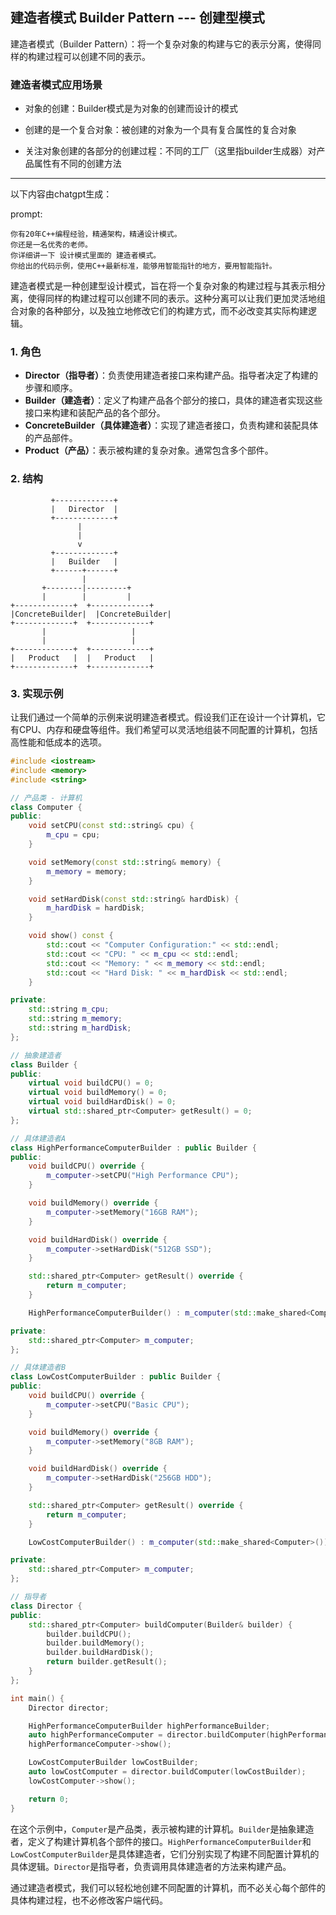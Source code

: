 ##  建造者模式 Builder Pattern  --- 创建型模式

建造者模式（Builder Pattern）：将一个复杂对象的构建与它的表示分离，使得同样的构建过程可以创建不同的表示。


### 建造者模式应用场景

 - 对象的创建：Builder模式是为对象的创建而设计的模式
  
 - 创建的是一个复合对象：被创建的对象为一个具有复合属性的复合对象
  
 - 关注对象创建的各部分的创建过程：不同的工厂（这里指builder生成器）对产品属性有不同的创建方法



-----------------
以下内容由chatgpt生成：

prompt:
```
你有20年C++编程经验，精通架构，精通设计模式。
你还是一名优秀的老师。
你详细讲一下 设计模式里面的 建造者模式。
你给出的代码示例，使用C++最新标准，能够用智能指针的地方，要用智能指针。
```


建造者模式是一种创建型设计模式，旨在将一个复杂对象的构建过程与其表示相分离，使得同样的构建过程可以创建不同的表示。这种分离可以让我们更加灵活地组合对象的各种部分，以及独立地修改它们的构建方式，而不必改变其实际构建逻辑。

### 1. 角色

- **Director（指导者）**：负责使用建造者接口来构建产品。指导者决定了构建的步骤和顺序。
- **Builder（建造者）**：定义了构建产品各个部分的接口，具体的建造者实现这些接口来构建和装配产品的各个部分。
- **ConcreteBuilder（具体建造者）**：实现了建造者接口，负责构建和装配具体的产品部件。
- **Product（产品）**：表示被构建的复杂对象。通常包含多个部件。

### 2. 结构

```
         +-------------+
         |   Director  |
         +-------------+
               |
               |
               v
         +-------------+
         |   Builder   |
         +------+------+
                |
       +--------|---------+
       |        |         |
+-------------+  +-------------+
|ConcreteBuilder|  |ConcreteBuilder|
+-------------+  +-------------+
       |                   |
       |                   |
+-------------+  +-------------+
|   Product   |  |   Product   |
+-------------+  +-------------+
```

### 3. 实现示例

让我们通过一个简单的示例来说明建造者模式。假设我们正在设计一个计算机，它有CPU、内存和硬盘等组件。我们希望可以灵活地组装不同配置的计算机，包括高性能和低成本的选项。

```cpp
#include <iostream>
#include <memory>
#include <string>

// 产品类 - 计算机
class Computer {
public:
    void setCPU(const std::string& cpu) {
        m_cpu = cpu;
    }

    void setMemory(const std::string& memory) {
        m_memory = memory;
    }

    void setHardDisk(const std::string& hardDisk) {
        m_hardDisk = hardDisk;
    }

    void show() const {
        std::cout << "Computer Configuration:" << std::endl;
        std::cout << "CPU: " << m_cpu << std::endl;
        std::cout << "Memory: " << m_memory << std::endl;
        std::cout << "Hard Disk: " << m_hardDisk << std::endl;
    }

private:
    std::string m_cpu;
    std::string m_memory;
    std::string m_hardDisk;
};

// 抽象建造者
class Builder {
public:
    virtual void buildCPU() = 0;
    virtual void buildMemory() = 0;
    virtual void buildHardDisk() = 0;
    virtual std::shared_ptr<Computer> getResult() = 0;
};

// 具体建造者A
class HighPerformanceComputerBuilder : public Builder {
public:
    void buildCPU() override {
        m_computer->setCPU("High Performance CPU");
    }

    void buildMemory() override {
        m_computer->setMemory("16GB RAM");
    }

    void buildHardDisk() override {
        m_computer->setHardDisk("512GB SSD");
    }

    std::shared_ptr<Computer> getResult() override {
        return m_computer;
    }

    HighPerformanceComputerBuilder() : m_computer(std::make_shared<Computer>()) {}

private:
    std::shared_ptr<Computer> m_computer;
};

// 具体建造者B
class LowCostComputerBuilder : public Builder {
public:
    void buildCPU() override {
        m_computer->setCPU("Basic CPU");
    }

    void buildMemory() override {
        m_computer->setMemory("8GB RAM");
    }

    void buildHardDisk() override {
        m_computer->setHardDisk("256GB HDD");
    }

    std::shared_ptr<Computer> getResult() override {
        return m_computer;
    }

    LowCostComputerBuilder() : m_computer(std::make_shared<Computer>()) {}

private:
    std::shared_ptr<Computer> m_computer;
};

// 指导者
class Director {
public:
    std::shared_ptr<Computer> buildComputer(Builder& builder) {
        builder.buildCPU();
        builder.buildMemory();
        builder.buildHardDisk();
        return builder.getResult();
    }
};

int main() {
    Director director;

    HighPerformanceComputerBuilder highPerformanceBuilder;
    auto highPerformanceComputer = director.buildComputer(highPerformanceBuilder);
    highPerformanceComputer->show();

    LowCostComputerBuilder lowCostBuilder;
    auto lowCostComputer = director.buildComputer(lowCostBuilder);
    lowCostComputer->show();

    return 0;
}
```

在这个示例中，`Computer`是产品类，表示被构建的计算机。`Builder`是抽象建造者，定义了构建计算机各个部件的接口。`HighPerformanceComputerBuilder`和`LowCostComputerBuilder`是具体建造者，它们分别实现了构建不同配置计算机的具体逻辑。`Director`是指导者，负责调用具体建造者的方法来构建产品。

通过建造者模式，我们可以轻松地创建不同配置的计算机，而不必关心每个部件的具体构建过程，也不必修改客户端代码。
